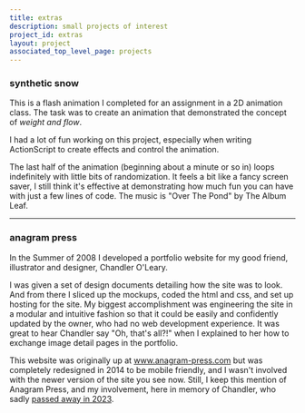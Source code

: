 ```yaml
---
title: extras
description: small projects of interest
project_id: extras
layout: project
associated_top_level_page: projects
---
```


### synthetic snow

This is a flash animation I completed for an assignment in a 2D animation class.
The task was to create an animation that demonstrated the concept of <em>weight and flow</em>.

I had a lot of fun working on this project, especially when writing ActionScript to create effects and control the animation.

The last half of the animation (beginning about a minute or so in) loops indefinitely with little bits of randomization.
It feels a bit like a fancy screen saver, I still think it's effective at demonstrating how much fun you can have with just a few lines of code.
The music is "Over The Pond" by The Album Leaf.

<div id="syntheticSnowFlashContainer"></div>

<script type="text/javascript">
    window.addEventListener("load", (event) => {
        const ruffle = window.RufflePlayer.newest();
        const player = ruffle.createPlayer();
        const container = document.getElementById("syntheticSnowFlashContainer");
        container.appendChild(player);
        player.classList.add("syntheticSnowFlash");

        player.load({
            url: "/assets/flash/synSnow.swf",
            parameters: {
                swfURL: "/assets/flash/SyntheticSnow.swf",
                musicURL: "/assets/flash/AlbumLeafOverThePond64.mp3",
            }
        });
    });
</script>
<script src="/assets/js/ruffle/nightly-build-2023_12_07-web-selfhosted/ruffle.js"></script>

---

### anagram press

In the Summer of 2008 I developed a portfolio website for my good friend, illustrator and designer, Chandler O'Leary. 

I was given a set of design documents detailing how the site was to look. 
And from there I sliced up the mockups, coded the html and css, and set up hosting for the site. 
My biggest accomplishment was engineering the site in a modular and intuitive fashion so that it could be easily and confidently updated by the owner, who had no web development experience.
It was great to hear Chandler say "Oh, that's all?!" when I explained to her how to exchange image detail pages in the portfolio.

This website was originally up at <a class="boldMe" href="http://www.anagram-press.com">www.anagram-press.com</a>
but was completely redesigned in 2014 to be mobile friendly, and I wasn't involved with the newer version of the site you see now. 
Still, I keep this mention of Anagram Press, and my involvement, here in memory of Chandler, who sadly <a class="boldMe" href="https://www.seattletimes.com/entertainment/books/chandler-oleary-tacoma-illustrator-author-dies-at-41/">passed away in 2023</a>.
